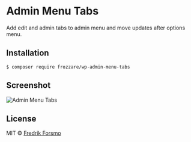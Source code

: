 # Admin Menu Tabs

Add edit and admin tabs to admin menu and move updates after options menu.

## Installation

```
$ composer require frozzare/wp-admin-menu-tabs
```

## Screenshot

![Admin Menu Tabs](https://cloud.githubusercontent.com/assets/14610/10093981/6c431280-635a-11e5-958e-591f06705fb3.png)

## License

MIT © [Fredrik Forsmo](https://github.com/frozzare)
